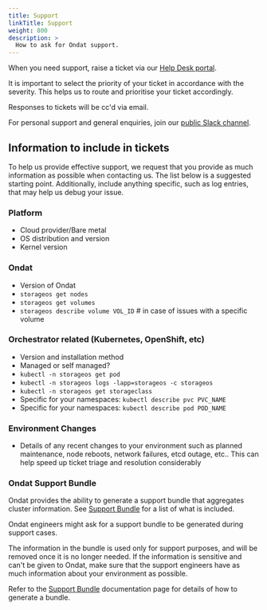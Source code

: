 ```yaml
---
title: Support
linkTitle: Support
weight: 800
description: >
  How to ask for Ondat support.
---
```


When you need support, raise a ticket via our [Help Desk
portal](https://support.ondat.io/).

It is important to select the priority of your ticket in accordance with the severity. This helps us to route and prioritise your ticket accordingly.

Responses to tickets will be cc'd via email.

For personal support and general enquiries, join our [public Slack channel](https://slack.ondat.com).

## Information to include in tickets

To help us provide effective support, we request that you provide as much information as possible when contacting us. The list below is a suggested
starting point. Additionally, include anything specific, such as log entries, that may help us debug your issue.

### Platform

* Cloud provider/Bare metal
* OS distribution and version
* Kernel version

### Ondat

* Version of Ondat
* `storageos get nodes`
* `storageos get volumes`
* `storageos describe volume VOL_ID` # in case of issues with a specific volume

### Orchestrator related (Kubernetes, OpenShift, etc)

* Version and installation method
* Managed or self managed?
* `kubectl -n storageos get pod`
* `kubectl -n storageos logs -lapp=storageos -c storageos`
* `kubectl -n storageos get storageclass`
* Specific for your namespaces: `kubectl describe pvc PVC_NAME`
* Specific for your namespaces: `kubectl describe pod POD_NAME`

### Environment Changes

* Details of any recent changes to your environment such as planned
  maintenance, node reboots, network failures, etcd outage, etc.. This can
  help speed up ticket triage and resolution considerably

### Ondat Support Bundle

Ondat provides the ability to generate a support bundle that aggregates cluster information. See [Support Bundle](/docs/reference/bundles/support_bundle) for a list of what is included.

Ondat engineers might ask for a support bundle to be generated during support cases.

The information in the bundle is used only for support purposes, and will be removed once it is no longer needed. If the information is sensitive and can't be given to Ondat, make sure that the support engineers have as much information about your environment as possible.

Refer to the [Support Bundle](/docs/reference/bundles/support_bundle) documentation page for details of how to generate a bundle.
